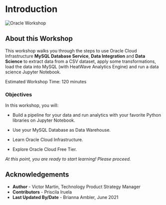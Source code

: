 # Introduction

![Oracle Workshop](images/banner.png)

## About this Workshop

This workshop walks you through the steps to use Oracle Cloud Infrastructure **MySQL Database Service**, **Data Integration** and **Data Science** to extract data from a CSV dataset, apply some transformations, load the data into MySQL (with HeatWave Analytics Engine) and run a data science Jupyter Notebook.

Estimated Workshop Time: 120 minutes

### Objectives
In this workshop, you will:

- Build a pipeline for your data and run analytics with your favorite Python libraries on Jupyter Notebook.

- Use your MySQL Database as Data Warehouse.

- Learn Oracle Cloud Infrastructure.

- Explore Oracle Cloud Free Tier.



_At this point, you are ready to start learning! Please proceed._

## **Acknowledgements**

- **Author** - Victor Martin, Technology Product Strategy Manager
- **Contributors** - Priscila Iruela
- **Last Updated By/Date** - Brianna Ambler, June 2021